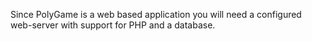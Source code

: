 Since PolyGame is a web based application you will need a configured web-server with support for PHP and a database.